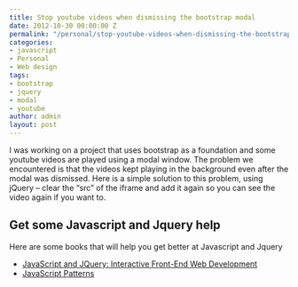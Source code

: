 ```yaml
---
title: Stop youtube videos when dismissing the bootstrap modal
date: 2012-10-30 00:00:00 Z
permalink: "/personal/stop-youtube-videos-when-dismissing-the-bootstrap-modal/"
categories:
- javascript
- Personal
- Web design
tags:
- bootstrap
- jquery
- modal
- youtube
author: admin
layout: post
---
```


I was working on a project that uses bootstrap as a foundation and some youtube videos are played using a modal window. The problem we encountered is that the videos kept playing in the background even after the modal was dismissed. Here is a simple solution to this problem, using jQuery &#8211; clear the &#8220;src&#8221; of the iframe and add it again so you can see the video again if you want to.

<script src="https://gist.github.com/razvanh/5767054.js"></script>

## Get some Javascript and Jquery help

Here are some books that will help you get better at Javascript and Jquery

* [JavaScript and JQuery: Interactive Front-End Web Development](http://www.amazon.com/dp/1118531647/?tag=greatdesignbo-20) 
* [JavaScript Patterns](http://www.amazon.com/dp/0596806752/?tag=greatdesignbo-20)


